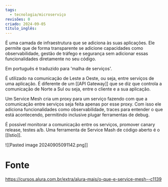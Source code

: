 ```yaml
---
tags:
  - tecnologia/microserviço
revisões: 0
criado: 2024-09-05
título_inglês:
---
```

 É uma camada de infraestrutura que se adiciona às suas aplicações. Ele permite que de forma transparente se adicione capacidades como observabilidade, gestão de tráfego e segurança sem adicionar essas funcionalidades diretamente no seu código. 
 
Em português é traduzido para 'malha de serviços'.

É utilizado na comunicação de Leste a Oeste, ou seja, entre serviços de uma aplicação. É diferente de um [[API Gateway]] que se diz que controla a comunicação de Norte a Sul ou seja, entre o cliente e a sua aplicação.

Um Service Mesh cria um proxy para um serviço fazendo com que a comunicação entre serviços seja feita apenas por esse proxy.  Com isso ele adiciona funcionalidades como observabilidade, traces para entender o que está acontecendo, permitindo inclusive plugar ferramentas de debug.  

É possível monitorar a comunicação entre os serviços, promover canary release, testes a/b. Uma ferramenta de Service Mash de código aberto é o [[Istio]].

![[Pasted image 20240905091142.png]]
# Fonte
https://cursos.alura.com.br/extra/alura-mais/o-que-e-service-mesh--c1139